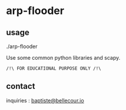 # arp-flooder


## usage 
./arp-flooder

Use some common python libraries and scapy.

```/!\ FOR EDUCATIONAL PURPOSE ONLY /!\```

## contact
inquiries : baptiste@bellecour.io
